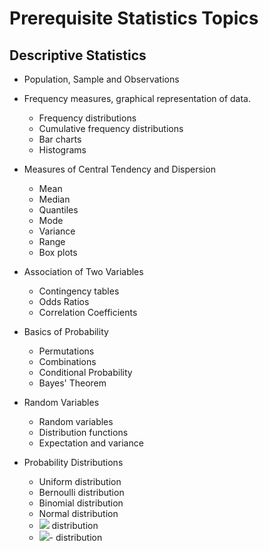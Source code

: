 # Prerequisite Statistics Topics

## Descriptive Statistics

- Population, Sample and Observations

- Frequency measures, graphical representation of data. 

    - Frequency distributions
    - Cumulative frequency distributions
    - Bar charts
    - Histograms

- Measures of Central Tendency and Dispersion

    - Mean
    - Median
    - Quantiles
    - Mode
    - Variance
    - Range
    - Box plots

- Association of Two Variables

    - Contingency tables
    - Odds Ratios
    - Correlation Coefficients

- Basics of Probability
    
    - Permutations
    - Combinations
    - Conditional Probability
    - Bayes' Theorem

- Random Variables

    - Random variables
    - Distribution functions
    - Expectation and variance

- Probability Distributions
    
    - Uniform distribution
    - Bernoulli distribution
    - Binomial distribution
    - Normal distribution
    - <img src="https://render.githubusercontent.com/render/math?math=\chi^{2}"> distribution
    - <img src="https://render.githubusercontent.com/render/math?math=t ">- distribution

